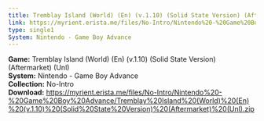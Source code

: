 ```yaml
---
title: Tremblay Island (World) (En) (v.1.10) (Solid State Version) (Aftermarket) (Unl)
link: https://myrient.erista.me/files/No-Intro/Nintendo%20-%20Game%20Boy%20Advance/Tremblay%20Island%20(World)%20(En)%20(v.1.10)%20(Solid%20State%20Version)%20(Aftermarket)%20(Unl).zip
type: single1
System: Nintendo - Game Boy Advance
---
```

<b>Game:</b> Tremblay Island (World) (En) (v.1.10) (Solid State Version) (Aftermarket) (Unl)<br>
<b>System:</b> Nintendo - Game Boy Advance<br>
<b>Collection:</b> No-Intro<br>
<b>Download:</b> https://myrient.erista.me/files/No-Intro/Nintendo%20-%20Game%20Boy%20Advance/Tremblay%20Island%20(World)%20(En)%20(v.1.10)%20(Solid%20State%20Version)%20(Aftermarket)%20(Unl).zip